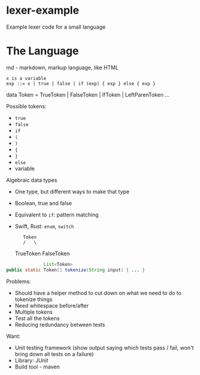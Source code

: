 # lexer-example
Example lexer code for a small language

# The Language

md - markdown, markup language, like HTML

```
x is a variable
exp ::= x | true | false | if (exp) { exp } else { exp }
```

data Token = TrueToken | FalseToken | IfToken | LeftParenToken ...

Possible tokens:
- `true`
- `false`
- `if`
- `(`
- `)`
- `{`
- `}`
- `else`
- variable

Algebraic data types
- One type, but different ways to make that type
- Boolean, true and false
- Equivalent to `if`: pattern matching
- Swift, Rust: `enum`, `switch`

         Token
         /   \
  TrueToken  FalseToken

```java
              List<Token>
public static Token[] tokenize(String input) { ... }
```

Problems:

- Should have a helper method to cut down on what we need to do to tokenize things
- Need whitespace before/after
- Multiple tokens
- Test all the tokens
- Reducing redundancy between tests

Want:
- Unit testing framework (show output saying which tests pass / fail, won't bring down all tests on a failure)
- Library: JUnit
- Build tool - maven
